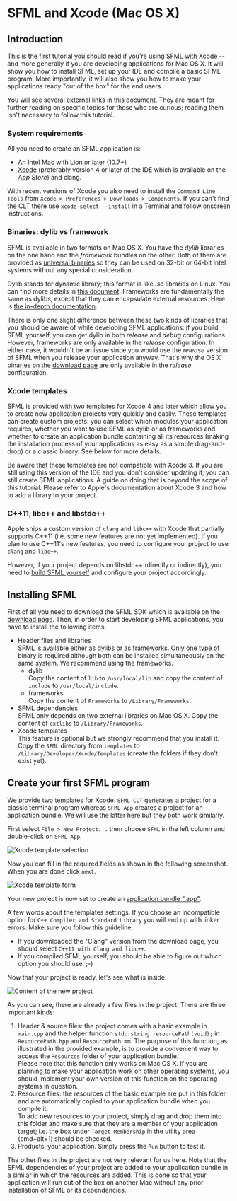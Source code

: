 # SFML and Xcode (Mac OS X)

## Introduction

This is the first tutorial you should read if you're using SFML with Xcode -- and more generally if you are developing applications for Mac OS X. It will show you how to install SFML, set up your IDE and compile a basic SFML program. More importantly, it will also show you how to make your applications ready "out of the box" for the end users. 

You will see several external links in this document. They are meant for further reading on specific topics for those who are curious; reading them isn't necessary to follow this tutorial. 

### System requirements

All you need to create an SFML application is: 

  * An Intel Mac with Lion or later (10.7+)
  * [Xcode](http://developer.apple.com/xcode/ "Download Xcode") (preferably version 4 or later of the IDE which is available on the *App Store*) and clang.

With recent versions of Xcode you also need to install the `Command Line Tools` from `Xcode > Preferences > Downloads > Components`. If you can't find the CLT there use `xcode-select --install` in a Terminal and follow onscreen instructions. 

### Binaries: dylib vs framework

SFML is available in two formats on Mac OS X. You have the *dylib* libraries on the one hand and the *framework* bundles on the other. Both of them are provided as [universal binaries](http://en.wikipedia.org/wiki/Universal_binary "Go to Wikipedia's article about universal binary") so they can be used on 32-bit or 64-bit Intel systems without any special consideration. 

Dylib stands for dynamic library; this format is like *.so* libraries on Linux. You can find more details in [this document](https://developer.apple.com/library/mac/#documentation/DeveloperTools/Conceptual/DynamicLibraries/ "Go to Apple's documentation about dylib"). Frameworks are fundamentally the same as dylibs, except that they can encapsulate external resources. Here is [the in-depth documentation](https://developer.apple.com/library/mac/#documentation/MacOSX/Conceptual/BPFrameworks/Frameworks.html "Go to Apple's documentation about framework"). 

There is only one slight difference between these two kinds of libraries that you should be aware of while developing SFML applications: if you build SFML yourself, you can get dylib in both *release* and *debug* configurations. However, frameworks are only available in the *release* configuration. In either case, it wouldn't be an issue since you would use the *release* version of SFML when you release your application anyway. That's why the OS X binaries on the [download page](../../download.html "Go to the download page") are only available in the *release* configuration. 

### Xcode templates

SFML is provided with two templates for Xcode 4 and later which allow you to create new application projects very quickly and easily. These templates can create custom projects: you can select which modules your application requires, whether you want to use SFML as dylib or as frameworks and whether to create an application bundle containing all its resources (making the installation process of your applications as easy as a simple drag-and-drop) or a classic binary. See below for more details. 

Be aware that these templates are not compatible with Xcode 3. If you are still using this version of the IDE and you don't consider updating it, you can still create SFML applications. A guide on doing that is beyond the scope of this tutorial. Please refer to Apple's documentation about Xcode 3 and how to add a library to your project. 

### C++11, libc++ and libstdc++

Apple ships a custom version of `clang` and `libc++` with Xcode that partially supports C++11 (i.e. some new features are not yet implemented). If you plan to use C++11's new features, you need to configure your project to use `clang` and `libc++`. 

However, if your project depends on libstdc++ (directly or indirectly), you need to [build SFML yourself](compile-with-cmake.html "Compiling SFML with CMake") and configure your project accordingly. 

## Installing SFML

First of all you need to download the SFML SDK which is available on the [download page](../../download.html "Go to the download page"). Then, in order to start developing SFML applications, you have to install the following items: 

  * Header files and libraries  
SFML is available either as dylibs or as frameworks. Only one type of binary is required although both can be installed simultaneously on the same system. We recommend using the frameworks. 
    * dylib  
Copy the content of `lib` to `/usr/local/lib` and copy the content of `include` to `/usr/local/include`. 
    * frameworks  
Copy the content of `Frameworks` to `/Library/Frameworks`. 
  * SFML dependencies  
SFML only depends on two external libraries on Mac OS X. Copy the content of `extlibs` to `/Library/Frameworks`. 
  * Xcode templates  
This feature is optional but we strongly recommend that you install it. Copy the `SFML` directory from `templates` to `/Library/Developer/Xcode/Templates` (create the folders if they don't exist yet). 

## Create your first SFML program

We provide two templates for Xcode. `SFML CLT` generates a project for a classic terminal program whereas `SFML App` creates a project for an application bundle. We will use the latter here but they both work similarly. 

First select `File > New Project...` then choose `SFML` in the left column and double-click on `SFML App`. 

![Xcode template selection](images/start-osx-new-project.png)

Now you can fill in the required fields as shown in the following screenshot. When you are done click `next`. 

![Xcode template form](images/start-osx-new-project-settings.png)

Your new project is now set to create an [application bundle ".app"](https://developer.apple.com/library/mac/#documentation/CoreFoundation/Conceptual/CFBundles/BundleTypes/BundleTypes.html "Go to Apple's documentation
    about application bundle"). 

A few words about the templates settings. If you choose an incompatible option for `C++ Compiler and Standard Library` you will end up with linker errors. Make sure you follow this guideline: 

  * If you downloaded the "Clang" version from the download page, you should select `C++11 with Clang and libc++`.
  * If you compiled SFML yourself, you should be able to figure out which option you should use. ;-)

Now that your project is ready, let's see what is inside: 

![Content of the new project](images/start-osx-window.png)

As you can see, there are already a few files in the project. There are three important kinds: 

  1. Header &amp; source files: the project comes with a basic example in `main.cpp` and the helper function `std::string resourcePath(void);` in `ResourcePath.hpp` and `ResourcePath.mm`. The purpose of this function, as illustrated in the provided example, is to provide a convenient way to access the `Resources` folder of your application bundle.  
Please note that this function only works on Mac OS X. If you are planning to make your application work on other operating systems, you should implement your own version of this function on the operating systems in question. 
  2. Resource files: the resources of the basic example are put in this folder and are automatically copied to your application bundle when you compile it.  
To add new resources to your project, simply drag and drop them into this folder and make sure that they are a member of your application target; i.e. the box under `Target Membership` in the utility area (cmd+alt+1) should be checked. 
  3. Products: your application. Simply press the `Run` button to test it. 

The other files in the project are not very relevant for us here. Note that the SFML dependencies of your project are added to your application bundle in a similar in which the resources are added. This is done so that your application will run out of the box on another Mac without any prior installation of SFML or its dependencies. 
